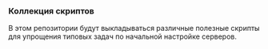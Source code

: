 ### Коллекция скриптов

В этом репозитории будут выкладываться различные полезные скрипты для упрощения типовых задач по начальной настройке серверов.
